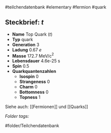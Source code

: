 #teilchendatenbank  #elementary  #fermion  #quark 
## Steckbrief: $t$


- **Name** Top Quark ($t$)
- **Typ** quark
- **Generation** 3
- **Ladung** 0.67 $e$
- **Masse** 172.7 MeV/c$^2$
- **Lebensdauer** 4.6e-25 s
- **Spin** 0.5
- **Quarkquantenzahlen**
    - **Isospin** 0
    - **Strangeness** 0
    - **Charm** 0
    - **Bottomness** 0
    - **Topness** 1



Siehe auch:  [[Fermionen]] und [[Quarks]]




 *Folder tags:*

#folder/Teilchendatenbank